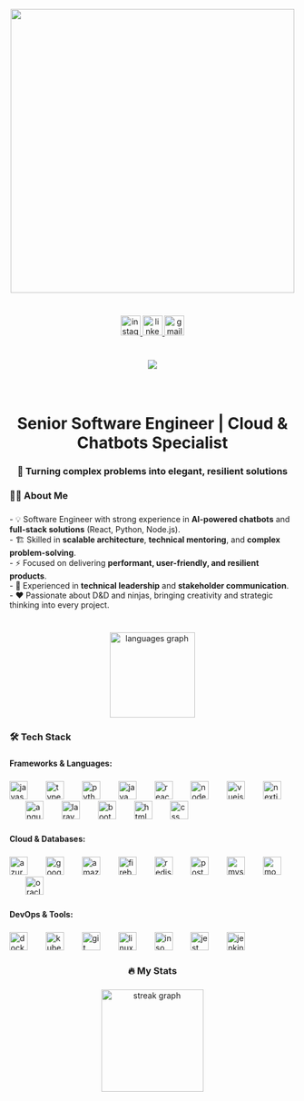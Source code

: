 <br clear="both">

<div align="center">
  <img height="500" src="https://raw.githubusercontent.com/Tuttao/profile-img/refs/heads/main/Design%20sem%20nome%20(1).png"  />
</div>

###

<br clear="both">

<div align="center">
  <a href="https://www.instagram.com/bruno._.franca2" target="_blank">
    <img src="https://img.shields.io/static/v1?message=Instagram&logo=instagram&label=&color=E4405F&logoColor=white&labelColor=E4405F&style=for-the-badge" height="35" alt="instagram logo"  />
  </a>
  <a href="https://www.linkedin.com/in/brunoai" target="_blank">
    <img src="https://img.shields.io/static/v1?message=LinkedIn&logo=linkedin&label=&color=0077B5&logoColor=white&labelColor=&style=for-the-badge" height="35" alt="linkedin logo"  />
  </a>
  <a href="mailto:brunofranca2k@gmail.com" target="_blank">
    <img src="https://img.shields.io/static/v1?message=Gmail&logo=gmail&label=&color=D14836&logoColor=white&labelColor=&style=for-the-badge" height="35" alt="gmail logo"  />
  </a>
</div>

###

<br clear="both">

<div align="center">
  <img src="https://visitor-badge.laobi.icu/badge?page_id=tuttao.tuttao&left_color=deeppink&right_color=midnightblue"  />
</div>

###

<br clear="both">

<h1 align="center">Senior Software Engineer | Cloud & Chatbots Specialist</h1>

###

<h3 align="center">🧩 Turning complex problems into elegant, resilient solutions</h3>

###

<h3 align="left">👩‍💻  About Me</h3>

###

<p align="left">- 💡 Software Engineer with strong experience in <strong>AI-powered chatbots</strong> and <strong>full-stack solutions</strong> (React, Python, Node.js).<br>- 🏗️ Skilled in <strong>scalable architecture</strong>, <strong>technical mentoring</strong>, and <strong>complex problem-solving</strong>.<br>- ⚡ Focused on delivering <strong>performant, user-friendly, and resilient products</strong>.<br>- 🤝 Experienced in <strong>technical leadership</strong> and <strong>stakeholder communication</strong>.<br>- ❤ Passionate about D&D and ninjas, bringing creativity and strategic thinking into every project.</p>

###

<br clear="both">

<div align="center">
  <img src="https://github-readme-stats.vercel.app/api/top-langs?username=tuttao&locale=en&hide_title=false&layout=compact&card_width=320&langs_count=5&theme=algolia&hide_border=false" height="150" alt="languages graph"  />
</div>

###

<h3 align="left">🛠 Tech Stack</h3>

###

<h4 align="left">Frameworks & Languages:</h4>

###

<div align="left">
  <img src="https://cdn.jsdelivr.net/gh/devicons/devicon/icons/javascript/javascript-original.svg" height="32" alt="javascript logo"  />
  <img width="24" />
  <img src="https://cdn.jsdelivr.net/gh/devicons/devicon/icons/typescript/typescript-original.svg" height="32" alt="typescript logo"  />
  <img width="24" />
  <img src="https://cdn.jsdelivr.net/gh/devicons/devicon/icons/python/python-original.svg" height="32" alt="python logo"  />
  <img width="24" />
  <img src="https://cdn.jsdelivr.net/gh/devicons/devicon/icons/java/java-original.svg" height="32" alt="java logo"  />
  <img width="24" />
  <img src="https://cdn.jsdelivr.net/gh/devicons/devicon/icons/react/react-original.svg" height="32" alt="react logo"  />
  <img width="24" />
  <img src="https://cdn.jsdelivr.net/gh/devicons/devicon/icons/nodejs/nodejs-original.svg" height="32" alt="nodejs logo"  />
  <img width="24" />
  <img src="https://cdn.jsdelivr.net/gh/devicons/devicon/icons/vuejs/vuejs-original.svg" height="32" alt="vuejs logo"  />
  <img width="24" />
  <img src="https://cdn.jsdelivr.net/gh/devicons/devicon/icons/nextjs/nextjs-original.svg" height="32" alt="nextjs logo"  />
  <img width="24" />
  <img src="https://cdn.jsdelivr.net/gh/devicons/devicon/icons/angularjs/angularjs-original.svg" height="32" alt="angularjs logo"  />
  <img width="24" />
  <img src="https://cdn.jsdelivr.net/gh/devicons/devicon/icons/laravel/laravel-original.svg" height="32" alt="laravel logo"  />
  <img width="24" />
  <img src="https://cdn.jsdelivr.net/gh/devicons/devicon/icons/bootstrap/bootstrap-original.svg" height="32" alt="bootstrap logo"  />
  <img width="24" />
  <img src="https://cdn.jsdelivr.net/gh/devicons/devicon/icons/html5/html5-original.svg" height="32" alt="html5 logo"  />
  <img width="24" />
  <img src="https://cdn.jsdelivr.net/gh/devicons/devicon/icons/css3/css3-original.svg" height="32" alt="css logo"  />
</div>

###

<h4 align="left">Cloud & Databases:</h4>

###

<div align="left">
  <img src="https://cdn.jsdelivr.net/gh/devicons/devicon/icons/azure/azure-original.svg" height="32" alt="azure logo"  />
  <img width="24" />
  <img src="https://cdn.jsdelivr.net/gh/devicons/devicon/icons/googlecloud/googlecloud-original.svg" height="32" alt="googlecloud logo"  />
  <img width="24" />
  <img src="https://cdn.jsdelivr.net/gh/devicons/devicon/icons/amazonwebservices/amazonwebservices-line-wordmark.svg" height="32" alt="amazonwebservices logo"  />
  <img width="24" />
  <img src="https://cdn.jsdelivr.net/gh/devicons/devicon/icons/firebase/firebase-plain.svg" height="32" alt="firebase logo"  />
  <img width="24" />
  <img src="https://cdn.jsdelivr.net/gh/devicons/devicon/icons/redis/redis-original.svg" height="32" alt="redis logo"  />
  <img width="24" />
  <img src="https://cdn.jsdelivr.net/gh/devicons/devicon/icons/postgresql/postgresql-original.svg" height="32" alt="postgresql logo"  />
  <img width="24" />
  <img src="https://cdn.jsdelivr.net/gh/devicons/devicon/icons/mysql/mysql-original.svg" height="32" alt="mysql logo"  />
  <img width="24" />
  <img src="https://cdn.jsdelivr.net/gh/devicons/devicon/icons/mongodb/mongodb-original.svg" height="32" alt="mongodb logo"  />
  <img width="24" />
  <img src="https://cdn.jsdelivr.net/gh/devicons/devicon/icons/oracle/oracle-original.svg" height="32" alt="oracle logo"  />
</div>

###

<h4 align="left">DevOps & Tools:</h4>

###

<div align="left">
  <img src="https://cdn.jsdelivr.net/gh/devicons/devicon/icons/docker/docker-original.svg" height="32" alt="docker logo"  />
  <img width="24" />
  <img src="https://cdn.jsdelivr.net/gh/devicons/devicon/icons/kubernetes/kubernetes-plain.svg" height="32" alt="kubernetes logo"  />
  <img width="24" />
  <img src="https://cdn.jsdelivr.net/gh/devicons/devicon/icons/git/git-original.svg" height="32" alt="git logo"  />
  <img width="24" />
  <img src="https://cdn.jsdelivr.net/gh/devicons/devicon/icons/linux/linux-original.svg" height="32" alt="linux logo"  />
  <img width="24" />
  <img src="https://cdn.jsdelivr.net/gh/devicons/devicon/icons/insomnia/insomnia-original.svg" height="32" alt="insomnia logo"  />
  <img width="24" />
  <img src="https://cdn.jsdelivr.net/gh/devicons/devicon/icons/jest/jest-plain.svg" height="32" alt="jest logo"  />
  <img width="24" />
  <img src="https://cdn.jsdelivr.net/gh/devicons/devicon/icons/jenkins/jenkins-line.svg" height="32" alt="jenkins logo"  />
</div>

###

<h3 align="center">🔥   My Stats</h3>

###

<div align="center">
  <img src="https://streak-stats.demolab.com?user=tuttao&locale=en&mode=weekly&theme=algolia&hide_border=true&border_radius=50&date_format=M%20j%5B,%20Y%5D&order=3" height="180" alt="streak graph"  />
</div>

###
